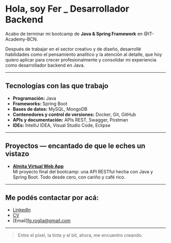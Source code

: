 # Hola, soy Fer _ Desarrollador Backend

Acabo de terminar mi bootcamp de **Java & Spring Framework** en @IT-Academy-BCN.

Después de trabajar en el sector creativo y de diseño, desarrollé habilidades como el pensamiento analítico y la atención al detalle, que hoy quiero aplicar para crecer profesionalmente y consolidar mi experiencia como desarrollador backend en Java.

---

##  Tecnologías con las que trabajo

- **Programación:** Java  
- **Frameworks:** Spring Boot  
- **Bases de datos:** MySQL, MongoDB  
- **Contenedores y control de versiones:** Docker, Git, GitHub  
- **APIs y documentación:** APIs REST, Swagger, Postman  
- **IDEs:** IntelliJ IDEA, Visual Studio Code, Eclipse

---

## Proyectos — encantado de que le eches un vistazo

-  **[Almita Virtual Web App](https://github.com/FerGimenezRoglia/AlmitaVirtual_Web_App)**  
  Mi proyecto final del bootcamp: una API RESTful hecha con Java y Spring Boot. Todo desde cero, con cariño y café rico.

---

## Me podés contactar por acá:

- [LinkedIn](https://www.linkedin.com/in/fergimenezroglia/)
- [CV](https://drive.google.com/file/d/1oowgTLWH1Ka2bmhYeYJHfRsCNGoQdsdY/view?usp=sharing)
- [Email]fg.roglia@gmail.com

---

> Entre el píxel, la tinta y el bit, ahora, me encuentro creando.
